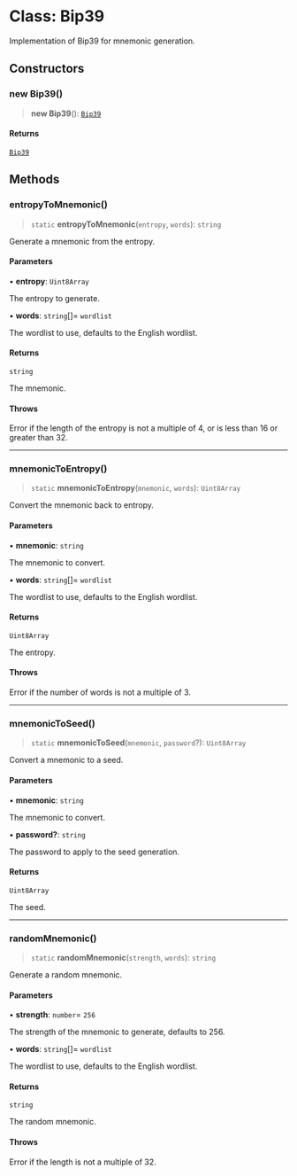 # Class: Bip39

Implementation of Bip39 for mnemonic generation.

## Constructors

### new Bip39()

> **new Bip39**(): [`Bip39`](Bip39.md)

#### Returns

[`Bip39`](Bip39.md)

## Methods

### entropyToMnemonic()

> `static` **entropyToMnemonic**(`entropy`, `words`): `string`

Generate a mnemonic from the entropy.

#### Parameters

• **entropy**: `Uint8Array`

The entropy to generate.

• **words**: `string`[]= `wordlist`

The wordlist to use, defaults to the English wordlist.

#### Returns

`string`

The mnemonic.

#### Throws

Error if the length of the entropy is not a multiple of 4, or is less than 16 or greater than 32.

***

### mnemonicToEntropy()

> `static` **mnemonicToEntropy**(`mnemonic`, `words`): `Uint8Array`

Convert the mnemonic back to entropy.

#### Parameters

• **mnemonic**: `string`

The mnemonic to convert.

• **words**: `string`[]= `wordlist`

The wordlist to use, defaults to the English wordlist.

#### Returns

`Uint8Array`

The entropy.

#### Throws

Error if the number of words is not a multiple of 3.

***

### mnemonicToSeed()

> `static` **mnemonicToSeed**(`mnemonic`, `password`?): `Uint8Array`

Convert a mnemonic to a seed.

#### Parameters

• **mnemonic**: `string`

The mnemonic to convert.

• **password?**: `string`

The password to apply to the seed generation.

#### Returns

`Uint8Array`

The seed.

***

### randomMnemonic()

> `static` **randomMnemonic**(`strength`, `words`): `string`

Generate a random mnemonic.

#### Parameters

• **strength**: `number`= `256`

The strength of the mnemonic to generate, defaults to 256.

• **words**: `string`[]= `wordlist`

The wordlist to use, defaults to the English wordlist.

#### Returns

`string`

The random mnemonic.

#### Throws

Error if the length is not a multiple of 32.
